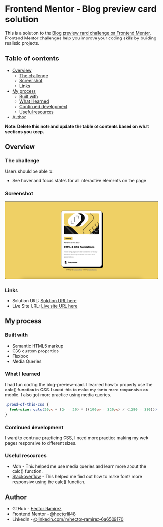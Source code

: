 # Frontend Mentor - Blog preview card solution

This is a solution to the [Blog preview card challenge on Frontend Mentor](https://www.frontendmentor.io/challenges/blog-preview-card-ckPaj01IcS). Frontend Mentor challenges help you improve your coding skills by building realistic projects.

## Table of contents

- [Overview](#overview)
  - [The challenge](#the-challenge)
  - [Screenshot](#screenshot)
  - [Links](#links)
- [My process](#my-process)
  - [Built with](#built-with)
  - [What I learned](#what-i-learned)
  - [Continued development](#continued-development)
  - [Useful resources](#useful-resources)
- [Author](#author)

**Note: Delete this note and update the table of contents based on what sections you keep.**

## Overview

### The challenge

Users should be able to:

- See hover and focus states for all interactive elements on the page

### Screenshot

![](./screenshot/blog-preview-screenshot.png)

### Links

- Solution URL: [Solution URL here](https://github.com/hectorlil48/blog-preview-card-main)
- Live Site URL: [Live site URL here](hectorlil48.github.io/blog-preview-card-main/)

## My process

### Built with

- Semantic HTML5 markup
- CSS custom properties
- Flexbox
- Media Queries

### What I learned

I had fun coding the blog-preview-card. I learned how to properly use the calc() function in CSS. I used this to make my fonts more responsive on moblie. I also got more practice using media queries.

```css
.proud-of-this-css {
  font-size: calc(20px + (24 - 20) * ((100vw - 320px) / (1280 - 320)));
}
```

### Continued development

I want to continue practicing CSS, I need more practice making my web pages responsive to different sizes.

### Useful resources

- [Mdn](https://developer.mozilla.org/en-US/) - This helped me use media queries and learn more about the calc() function.
- [Stackoverflow](https://stackoverflow.com/) - This helped me find out how to make fonts more responsive using the calc() function.

## Author

- GitHub - [Hector Ramirez](https://github.com/hectorlil48)
- Frontend Mentor - [@hectorlil48](https://www.frontendmentor.io/profile/hectorlil48)
- LinkedIn - [@linkedin.com/in/hector-ramirez-6a6509170](https://www.linkedin.com/in/hector-ramirez-6a6509170/overlay/contact-info/)
